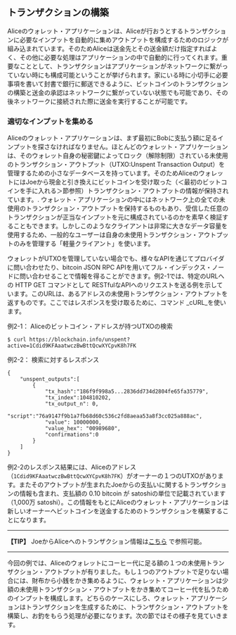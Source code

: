## トランザクションの構築

Aliceのウォレット・アプリケーションは、Aliceが行おうとするトランザクションに必要なインプットを自動的に集めアウトプットを構成するためのロジックが組み込まれています。そのためAliceは送金先とその送金額だけ指定すればよく、その他に必要な処理はアプリケーションの中で自動的に行ってくれます。重要なこととして、トランザクションはアプリケーションがネットワークに繋がっていない時にも構成可能ということが挙げられます。家にいる時に小切手に必要事項を書いて封書で銀行に郵送できるように、ビットコインのトランザクションの構築と送金の承認はネットワークに繋がっていない状態でも可能であり、その後ネットワークに接続された際に送金を実行することが可能です。

### 適切なインプットを集める
Aliceのウォレット・アプリケーションは、まず最初にBobに支払う額に足るインプットを探さなければなりません。ほとんどのウォレット・アプリケーションは、そのウォレット自身の秘密鍵によってロック（解除制限）されている未使用のトランザクション・アウトプット（UTXO:Unspent Transaction Output）を管理するための小さなデータベースを持っています。そのためAliceのウォレットにはJoeから現金と引き換えにビットコインを受け取った（＜最初のビットコインを手に入れる＞節参照）トランザクション・アウトプットの情報が保持されています。. ウォレット・アプリケーションの中にはネットワーク上の全ての未使用のトランザクション・アウトプットを保持するものもあり、受信した任意のトランザクションが正当なインプットを元に構成されているのかを素早く検証することもできます。しかしこのようなクライアントは非常に大きなデータ容量を使用するため、一般的なユーザーは自身の未使用トランザクション・アウトプットのみを管理する「軽量クライアント」を使います。

ウォレットがUTXOを管理していない場合でも、様々なAPIを通じてプロバイダに問い合わせたり、bitcoin JSON RPC APIを用いてフル・インデックス・ノードに問い合わせることで情報を得ることができます。例2-1では、特定のURLへの HTTP GET コマンドとして RESTfulなAPIへのリクエストを送る例を示しています。このURLは、あるアドレスの未使用トランザクション・アウトプットを返すものです。ここではレスポンスを受け取るために、コマンド _cURL_を使います。

例2-1： Aliceのビットコイン・アドレスが持つUTXOの検索
```
$ curl https://blockchain.info/unspent?active=1Cdid9KFAaatwczBwBttQcwXYCpvK8h7FK
```

例2-2： 検索に対するレスポンス
```
{
    "unspent_outputs":[
        {
            "tx_hash":"186f9f998a5...2836dd734d2804fe65fa35779",
            "tx_index":104810202,
            "tx_output_n": 0,
            "script":"76a9147f9b1a7fb68d60c536c2fd8aeaa53a8f3cc025a888ac",
            "value": 10000000,
            "value_hex": "00989680",
            "confirmations":0
        }
    ]
}
```

例2-2のレスポンス結果には、Aliceのアドレス（`1Cdid9KFAaatwczBwBttQcwXYCpvK8h7FK`）がオーナーの１つのUTXOがあります。またそのアウトプットが生まれたJoeからの支払いに関するトランザクションの情報も含まれ、支払額の 0.10 bitcoin が satoshiの単位で記載されています（1,000万 satoshi）。この情報をもとにAliceのウォレット・アプリケーションは新しいオーナーへビットコインを送金するためのトランザクションを構築することになります。

---
**【TIP】**
JoeからAliceへのトランザクション情報は[こちら](http://bit.ly/1tAeeGr) で参照可能。

---

今回の例では、Aliceのウォレットにコーヒー代に足る額の１つの未使用トランザクション・アウトプットが有りました。もし１つのアウトプットで足りない場合には、財布から小銭をかき集めるように、ウォレット・アプリケーションは少額の未使用トランザクション・アウトプットをかき集めてコーヒー代を払うためのインプットを構成します。どちらのケースにしろ、ウォレット・アプリケーションはトランザクションを生成するために、トランザクション・アウトプットを構築し、お釣をもらう処理が必要になります。次の節ではその様子を見ていきます。

